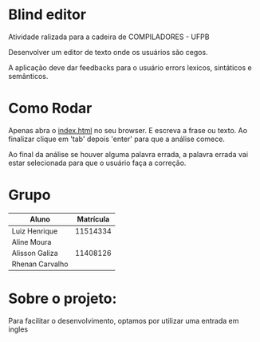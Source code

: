 # Blind editor

Atividade ralizada para a cadeira de COMPILADORES - UFPB

Desenvolver um editor de texto onde os usuários são cegos.

A aplicação deve dar feedbacks para o usuário errors lexicos, sintáticos e semânticos.

# Como Rodar

Apenas abra o [index.html](index.html) no seu browser. E escreva a frase ou texto. Ao finalizar clique em 'tab' depois 'enter' para que a análise comece.

Ao final da análise se houver alguma palavra errada, a palavra errada vai estar selecionada para que o usuário faça a correção.


# Grupo

Aluno | Matrícula
-----| ----
Luiz Henrique | 11514334
Aline Moura | 
Alisson Galiza | 11408126
Rhenan Carvalho |


# Sobre o projeto:

Para facilitar o desenvolvimento, optamos por utilizar uma entrada em ingles

<!-- ## Gramática

1 | 2
------ | --
S -> Aux NP VP
   | NP VP
   | VP

NP -> Pronoun
    | Proper_noun
    | Determinant Adj Nominal
    | Nominal

Nominal -> Noun Nominal2

Nominal2 -> PP Nominal2
          | Noun Nominal2
          | ε

VP -> Aux Verb Adv VP2
    | Verb VP2
    | Verb NP VP2
    | Verb NP PP VP2
    | Verb PP VP2

VP2 -> PP VP2
     | ε


## Gramática

[Explicações sobre a gramática utilizada](https://web.stanford.edu/~jurafsky/slp3/10.pdf)

![](gramatica.png)

## Limitações
Infelizmente, a gramática utlizada tem algumas limitações, entre elas:

- Não reconhece **adjetivos**.
- Precisa que a frase seja escrita por completo para só então começar a análise pois estamos usando uma API para classificar as palavras (parte léxica), e esta é um pouco lenta (uma requisição por palavra). Entã a melhor maneira é apenas começar  análise depois que o texto for escrito.
- A frase precisa terminar com ponto final ('.')

## TODO:

- Rever uma parte da grmática
    - A frase `'I like dogs'` não funciona, mas `'I like the dogs'` sim.

- Teste automatico para as frases
    - it is raining
    - the book is on the table
    - the dog are sleeping
    - the dog is sleeping
    - the dogs are sleeping
    - the dogs is sleeping

- Reescrever gramática no README



